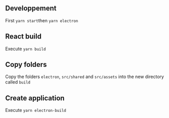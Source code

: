 ## Developpement
First `yarn start`then `yarn electron`

## React build
Execute `yarn build`

## Copy folders
Copy the folders `electron`, `src/shared` and `src/assets` into the new directory called `build`

## Create application
Execute `yarn electron-build`
